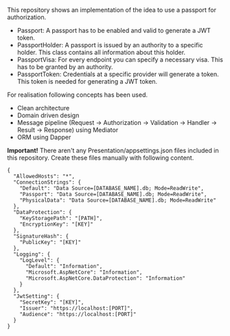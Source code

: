 This repository shows an implementation of the idea to use a passport for authorization.

- Passport: A passport has to be enabled and valid to generate a JWT token.
- PassportHolder: A passport is issued by an authority to a specific holder. This class contains all information about this holder.
- PassportVisa: For every endpoint you can specify a necessary visa. This has to be granted by an authority.
- PassportToken: Credentials at a specific provider will generate a token. This token is needed for generating a JWT token.

For realisation following concepts has been used.

- Clean architecture
- Domain driven design
- Message pipeline (Request -> Authorization -> Validation -> Handler -> Result -> Response) using Mediator
- ORM using Dapper

**Important!**
There aren't any Presentation/appsettings.json files included in this repository. Create these files manually with following content.

    {
      "AllowedHosts": "*",
      "ConnectionStrings": {
        "Default": "Data Source=[DATABASE_NAME].db; Mode=ReadWrite",
        "Passport": "Data Source=[DATABASE_NAME].db; Mode=ReadWrite",
        "PhysicalData": "Data Source=[DATABASE_NAME].db; Mode=ReadWrite"
      },
      "DataProtection": {
        "KeyStoragePath": "[PATH]",
        "EncryptionKey": "[KEY]"
      },
      "SignatureHash": {
        "PublicKey": "[KEY]"
      },
      "Logging": {
        "LogLevel": {
          "Default": "Information",
          "Microsoft.AspNetCore": "Information",
          "Microsoft.AspNetCore.DataProtection": "Information"
        }
      },
      "JwtSetting": {
        "SecretKey": "[KEY]",
        "Issuer": "https://localhost:[PORT]",
        "Audience": "https://localhost:[PORT]"
      }
    }
